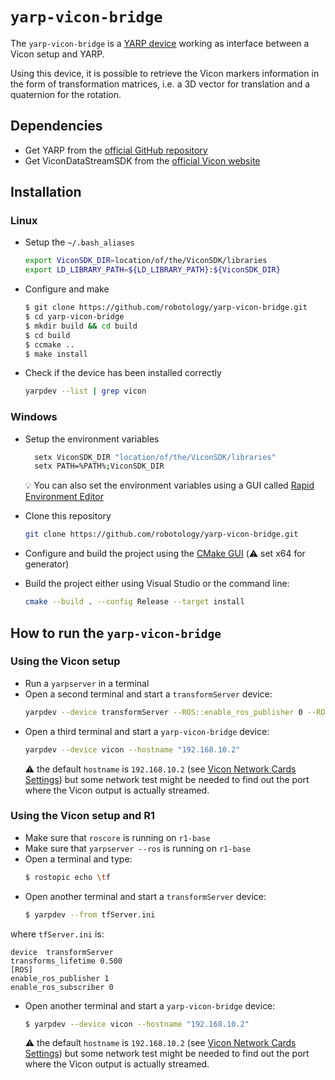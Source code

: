 # `yarp-vicon-bridge`
The `yarp-vicon-bridge` is a [YARP device](https://www.yarp.it/note_devices.html) working as interface between a Vicon setup and YARP. 

Using this device, it is possible to retrieve the Vicon markers information in the form of transformation matrices, i.e. a 3D vector for translation and a quaternion for the rotation. 

## Dependencies

- Get YARP from the [official GitHub repository](https://github.com/robotology/yarp.git)
- Get ViconDataStreamSDK from the [official Vicon website](https://www.vicon.com/products/software/datastream-sdk)

## Installation 

### Linux
- Setup the `~/.bash_aliases`
  ```bash
  export ViconSDK_DIR=location/of/the/ViconSDK/libraries
  export LD_LIBRARY_PATH=${LD_LIBRARY_PATH}:${ViconSDK_DIR}
  ```
- Configure and make
  ```bash
  $ git clone https://github.com/robotology/yarp-vicon-bridge.git
  $ cd yarp-vicon-bridge
  $ mkdir build && cd build
  $ cd build 
  $ ccmake ..
  $ make install
  ```
- Check if the device has been installed correctly
  ```bash
  yarpdev --list | grep vicon
  ```

### Windows
- Setup the environment variables
  ```bash
    setx ViconSDK_DIR "location/of/the/ViconSDK/libraries"
    setx PATH=%PATH%;ViconSDK_DIR
  ```
  :bulb: You can also set the environment variables using a GUI called [Rapid Environment Editor](https://www.rapidee.com/en/about)
  
- Clone this repository
  ```bash
  git clone https://github.com/robotology/yarp-vicon-bridge.git
  ```
- Configure and build the project using the [CMake GUI](https://cmake.org/runningcmake/) (:warning: set x64 for generator)
- Build the project either using Visual Studio or the command line:
  ```bash
  cmake --build . --config Release --target install
  ```
  
## How to run the `yarp-vicon-bridge`

### Using the Vicon setup

- Run a `yarpserver` in a terminal
- Open a second terminal and start a `transformServer` device:
  ```bash
  yarpdev --device transformServer --ROS::enable_ros_publisher 0 --ROS::enable_ros_subscriber 0
  ```
- Open a third terminal and start a `yarp-vicon-bridge` device:
  ```bash
  yarpdev --device vicon --hostname "192.168.10.2"
  ```
  :warning: the default `hostname` is `192.168.10.2` (see [Vicon Network Cards Settings](https://docs.vicon.com/display/Connect/Configuring+network+card+settings#Configuringnetworkcardsettings-IPAddresses)) but some network test might be needed to find out the port where the Vicon output is actually streamed.

### Using the Vicon setup and R1
- Make sure that `roscore` is running on `r1-base`
- Make sure that `yarpserver --ros` is running on `r1-base`
- Open a terminal and type: 
  ```bash
  $ rostopic echo \tf
  ```
- Open another terminal and start a `transformServer` device:
  ```bash
  $ yarpdev --from tfServer.ini
  ```
where `tfServer.ini` is:
  ```
  device  transformServer
  transforms_lifetime 0.500
  [ROS]
  enable_ros_publisher 1
  enable_ros_subscriber 0
  ```
- Open another terminal and start a `yarp-vicon-bridge` device:
  ```bash
  $ yarpdev --device vicon --hostname "192.168.10.2"
  ```
  :warning: the default `hostname` is `192.168.10.2` (see [Vicon Network Cards Settings](https://docs.vicon.com/display/Connect/Configuring+network+card+settings#Configuringnetworkcardsettings-IPAddresses)) but some network test might be needed to find out the port where the Vicon output is actually streamed.

